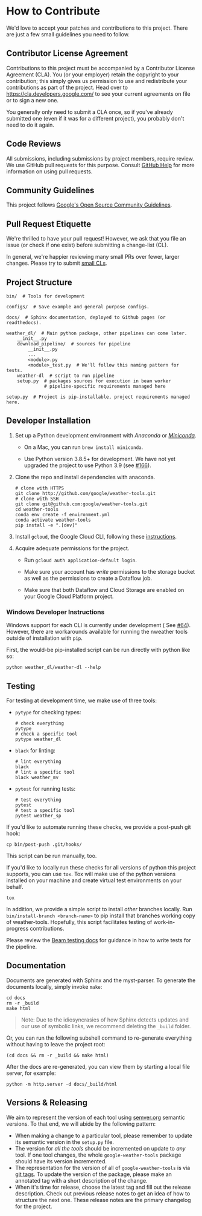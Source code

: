 # How to Contribute

We'd love to accept your patches and contributions to this project. There are just a few small guidelines you need to
follow.

## Contributor License Agreement

Contributions to this project must be accompanied by a Contributor License Agreement (CLA). You (or your employer)
retain the copyright to your contribution; this simply gives us permission to use and redistribute your contributions as
part of the project. Head over to
<https://cla.developers.google.com/> to see your current agreements on file or to sign a new one.

You generally only need to submit a CLA once, so if you've already submitted one
(even if it was for a different project), you probably don't need to do it again.

## Code Reviews

All submissions, including submissions by project members, require review. We use GitHub pull requests for this purpose.
Consult
[GitHub Help](https://help.github.com/articles/about-pull-requests/) for more information on using pull requests.

## Community Guidelines

This project follows
[Google's Open Source Community Guidelines](https://opensource.google/conduct/).

## Pull Request Etiquette

We're thrilled to have your pull request! However, we ask that you file an issue (or check if one exist) before
submitting a change-list (CL).

In general, we're happier reviewing many small PRs over fewer, larger changes. Please try to
submit [small CLs](https://google.github.io/eng-practices/review/developer/small-cls.html).

## Project Structure

```
bin/  # Tools for development

configs/  # Save example and general purpose configs.

docs/  # Sphinx documentation, deployed to Github pages (or readthedocs).

weather_dl/  # Main python package, other pipelines can come later.
    __init__.py  
    download_pipeline/  # sources for pipeline
        __init__.py 
        ...  
        <module>.py
        <module>_test.py  # We'll follow this naming pattern for tests.
    weather-dl  # script to run pipeline
    setup.py  # packages sources for execution in beam worker
              # pipeline-specific requirements managed here
    
setup.py  # Project is pip-installable, project requirements managed here.
```

## Developer Installation

1. Set up a Python development environment with *Anaconda* or
   [*Miniconda*](https://docs.conda.io/en/latest/miniconda.html).

    * On a Mac, you can run `brew install miniconda`.

    * Use Python version 3.8.5+ for development. We have not yet upgraded the project to use Python 3.9
      (see [#166](https://github.com/google/weather-tools/issues/166)).

3. Clone the repo and install dependencies with anaconda.

   ```shell
   # clone with HTTPS
   git clone http://github.com/google/weather-tools.git
   # clone with SSH
   git clone git@github.com:google/weather-tools.git
   cd weather-tools
   conda env create -f environment.yml
   conda activate weather-tools
   pip install -e ".[dev]"
   ```

4. Install `gcloud`, the Google Cloud CLI, following these [instructions](https://cloud.google.com/sdk/docs/install).

5. Acquire adequate permissions for the project.
    * Run `gcloud auth application-default login`.

    * Make sure your account has *write* permissions to the storage bucket as well as the permissions to create a
      Dataflow job.

    * Make sure that both Dataflow and Cloud Storage are enabled on your Google Cloud Platform project.

### Windows Developer Instructions

Windows support for each CLI is currently under development (
See [#64](https://github.com/google/weather-tools/issues/64)). However, there are workarounds available for running the
nweather tools outside of installation with `pip`.

First, the would-be pip-installed script can be run directly with python like so:

```shell
python weather_dl/weather-dl --help
```

## Testing

For testing at development time, we make use of three tools:

* `pytype` for checking types:
   ```shell
   # check everything
   pytype
   # check a specific tool
   pytype weather_dl
   ```

* `black` for linting:
   ```shell 
   # lint everything
   black
   # lint a specific tool
   black weather_mv
   ```

* `pytest` for running tests:
   ```shell
   # test everything 
   pytest
   # test a specific tool
   pytest weather_sp
   ```

If you'd like to automate running these checks, we provide a post-push git hook:

```shell
cp bin/post-push .git/hooks/
```

This script can be run manually, too.

If you'd like to locally run these checks for all versions of python this project supports, you can use
`tox`. Tox will make use of the python versions installed on your machine and create virtual test environments on your
behalf.

```shell
tox
```

In addition, we provide a simple script to install _other_ branches locally. Run `bin/install-branch <branch-name>` to
pip install that branches working copy of weather-tools. Hopefully, this script facilitates testing of work-in-progress
contributions.

Please review the [Beam testing docs](https://beam.apache.org/documentation/pipelines/test-your-pipeline/) for guidance
in how to write tests for the pipeline.

## Documentation

Documents are generated with Sphinx and the myst-parser. To generate the documents locally, simply invoke `make`:

```shell
cd docs
rm -r _build
make html
```

> Note: Due to the idiosyncrasies of how Sphinx detects updates and our use of symbolic links, we recommend deleting the
> `_build` folder.

Or, you can run the following subshell command to re-generate everything without having to leave the project root:

```shell
(cd docs && rm -r _build && make html)
```

After the docs are re-generated, you can view them by starting a local file server, for example:

```shell
python -m http.server -d docs/_build/html
```

## Versions & Releasing

We aim to represent the version of each tool using [semver.org](https://semver.org/) semantic versions. To that end, we
will abide by the following pattern:

- When making a change to a particular tool, please remember to update its semantic version in the `setup.py` file.
- The version for _all the tools_ should be incremented on update to _any_ tool. If one tool changes, the
  whole `google-weather-tools` package should have its version incremented.
- The representation for the version of all of `google-weather-tools` is
  via [git tags](https://git-scm.com/book/en/v2/Git-Basics-Tagging). To update the version of the package, please make
  an annotated tag with a short description of the change.
- When it's time for release, choose the latest tag and fill out the release description. Check out previous release
  notes to get an idea of how to structure the next one. These release notes are the primary changelog for the project. 
